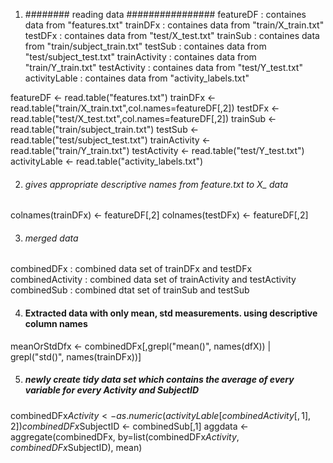 

1. ######## reading data ################
featureDF     : containes data from "features.txt"
trainDFx      : containes data from "train/X_train.txt"
testDFx       : containes data from "test/X_test.txt"
trainSub      : containes data from "train/subject_train.txt"
testSub       : containes data from "test/subject_test.txt"
trainActivity : containes data from "train/Y_train.txt"
testActivity  : containes data from "test/Y_test.txt"
activityLable : containes data from "activity_labels.txt"

featureDF <- read.table("features.txt")
trainDFx <- read.table("train/X_train.txt",col.names=featureDF[,2])
testDFx <- read.table("test/X_test.txt",col.names=featureDF[,2])
trainSub <- read.table("train/subject_train.txt")
testSub <- read.table("test/subject_test.txt")
trainActivity <- read.table("train/Y_train.txt")
testActivity <- read.table("test/Y_test.txt")
activityLable <- read.table("activity_labels.txt")

2. ###### gives appropriate descriptive names from feature.txt to X_ data ##
colnames(trainDFx) <- featureDF[,2]
colnames(testDFx) <- featureDF[,2]

3. ###### merged data #########
combinedDFx : combined data set of trainDFx and testDFx 
combinedActivity : combined data set of trainActivity and testActivity
combinedSub : combined dtat set of trainSub and testSub



4. #### Extracted data with only mean, std measurements. using descriptive column names
meanOrStdDfx <- combinedDFx[,grepl("mean()", names(dfX)) | grepl("std()", names(trainDFx))]


5. ##### newly create tidy data set which contains the average of every variable for every Activity and SubjectID ##
combinedDFx$Activity <- as.numeric(activityLable[combinedActivity[,1],2])
combinedDFx$SubjectID <- combinedSub[,1]
aggdata <- aggregate(combinedDFx, by=list(combinedDFx$Activity, combinedDFx$SubjectID), mean)